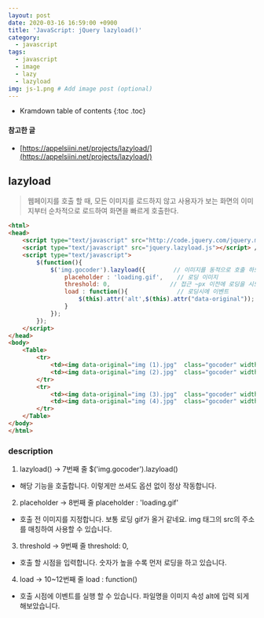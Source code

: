 ```yaml
---
layout: post
date: 2020-03-16 16:59:00 +0900
title: 'JavaScript: jQuery lazyload()'
category:
  - javascript
tags:
  - javascript
  - image
  - lazy
  - lazyload
img: js-1.png # Add image post (optional)  
---
```


* Kramdown table of contents
{:toc .toc}

#### 참고한 글
- [https://appelsiini.net/projects/lazyload/](https://appelsiini.net/projects/lazyload/)

## lazyload

> 웹페이지를 호출 할 때, 모든 이미지를 로드하지 않고 사용자가 보는 화면의 이미지부터 순차적으로 로드하여 화면을 빠르게 호출한다.

```html
<html>
<head>
    <script type="text/javascript" src="http://code.jquery.com/jquery.min.js"></script>
    <script type="text/javascript" src="jquery.lazyload.js"></script> // 플로그인 참조
    <script type="text/javascript">
        $(function(){
            $('img.gocoder').lazyload({        // 이미지를 동적으로 호출 하도록
                placeholder : 'loading.gif',    // 로딩 이미지
                threshold: 0,                 // 접근 ~px 이전에 로딩을 시도한다.
                load : function(){              // 로딩시에 이벤트
                    $(this).attr('alt',$(this).attr("data-original"));
                }
            });
        });
    </script>
</head>
<body>
    <Table>
        <tr>
            <td><img data-original="img (1).jpg"  class="gocoder" width="300"></td>
            <td><img data-original="img (2).jpg"  class="gocoder" width="300"></td>
        </tr>
        <tr>
            <td><img data-original="img (3).jpg"  class="gocoder" width="300"></td>
            <td><img data-original="img (4).jpg"  class="gocoder" width="300"></td>
        </tr>
    </Table>
</body>
</html>
```

### description
1. lazyload() -> 7번째 줄
$('img.gocoder').lazyload()
- 해당 기능을 호출합니다. 이렇게만 쓰셔도 옵션 없이 정상 작동합니다.

2. placeholder -> 8번째 줄
placeholder : 'loading.gif'
- 호출 전 이미지를 지정합니다. 보통 로딩 gif가 올거 같네요. img 태그의 src의 주소를 매칭하여 사용할 수 있습니다.

3. threshold -> 9번째 줄
threshold: 0,
- 호출 할 시점을 입력합니다. 숫자가 높을 수록 먼저 로딩을 하고 있습니다.

4. load -> 10~12번째 줄
load : function()
- 호출 시점에 이벤트를 실행 할 수 있습니다. 파일명을 이미지 속성 alt에 입력 되게 해보았습니다.
